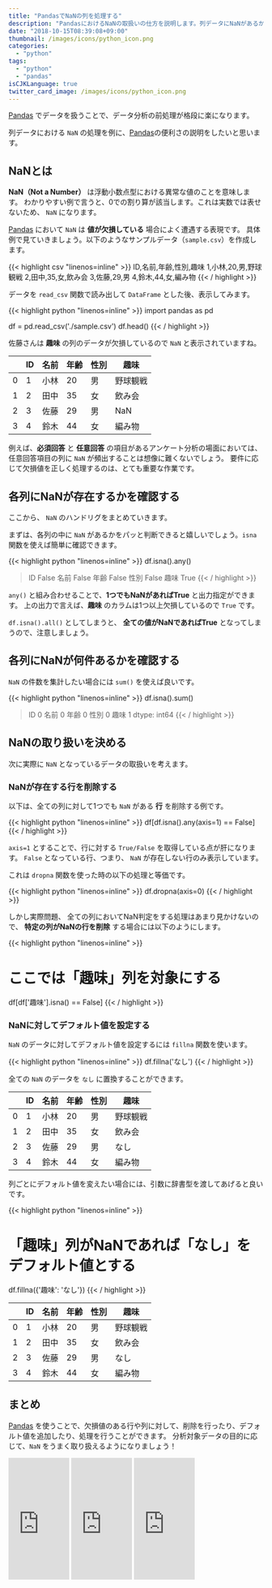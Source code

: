 ```yaml
---
title: "PandasでNaNの列を処理する"
description: "PandasにおけるNaNの取扱いの仕方を説明します。列データにNaNがあるかを見つける方法や、集計、NaNのある行データの削除、デフォルト値への置換など。"
date: "2018-10-15T08:39:08+09:00"
thumbnail: /images/icons/python_icon.png
categories:
  - "python"
tags:
  - "python"
  - "pandas"
isCJKLanguage: true
twitter_card_image: /images/icons/python_icon.png
---
```


[Pandas](https://pandas.pydata.org/) でデータを扱うことで、データ分析の前処理が格段に楽になります。

列データにおける `NaN` の処理を例に、[Pandas](https://pandas.pydata.org/)の便利さの説明をしたいと思います。

<!--adsense-->

## NaNとは

**NaN（Not a Number）** は浮動小数点型における異常な値のことを意味します。
わかりやすい例で言うと、0での割り算が該当します。これは実数では表せないため、 `NaN` になります。

[Pandas](https://pandas.pydata.org/) において `NaN` は **値が欠損している** 場合によく遭遇する表現です。
具体例で見ていきましょう。以下のようなサンプルデータ（`sample.csv`）を作成します。

{{< highlight csv "linenos=inline" >}}
ID,名前,年齢,性別,趣味
1,小林,20,男,野球観戦
2,田中,35,女,飲み会
3,佐藤,29,男
4,鈴木,44,女,編み物
{{< / highlight >}}

データを `read_csv` 関数で読み出して `DataFrame` とした後、表示してみます。

{{< highlight python "linenos=inline" >}}
import pandas as pd

df = pd.read_csv('./sample.csv')
df.head()
{{< / highlight >}}

佐藤さんは **趣味** の列のデータが欠損しているので `NaN` と表示されていますね。


|   |ID	|名前	|年齢	|性別	|趣味|
|---|---|-----|----|----|---|
|0	|1	|小林	 |20	|男	 |野球観戦|
|1	|2	|田中	 |35	|女	 |飲み会|
|2	|3	|佐藤	 |29	|男	 |NaN|
|3	|4	|鈴木	 |44	|女	 |編み物|


例えば、**必須回答** と **任意回答** の項目があるアンケート分析の場面においては、任意回答項目の列に `NaN` が頻出することは想像に難くないでしょう。
要件に応じて欠損値を正しく処理するのは、とても重要な作業です。

<!--adsense-->

## 各列にNaNが存在するかを確認する

ここから、 `NaN` のハンドリグをまとめていきます。

まずは、各列の中に `NaN` があるかをパッと判断できると嬉しいでしょう。`isna` 関数を使えば簡単に確認できます。

{{< highlight python "linenos=inline" >}}
df.isna().any()

> ID    False
> 名前    False
> 年齢    False
> 性別    False
> 趣味     True
{{< / highlight >}}

`any()` と組み合わせることで、**1つでもNaNがあればTrue** と出力指定ができます。
上の出力で言えば、**趣味** のカラムは1つ以上欠損しているので `True` です。

`df.isna().all()` としてしまうと、 **全ての値がNaNであればTrue** となってしまうので、注意しましょう。

## 各列にNaNが何件あるかを確認する

`NaN` の件数を集計したい場合には `sum()` を使えば良いです。

{{< highlight python "linenos=inline" >}}
df.isna().sum()

> ID    0
> 名前    0
> 年齢    0
> 性別    0
> 趣味    1
> dtype: int64
{{< / highlight >}}

<!--adsense-->

## NaNの取り扱いを決める

次に実際に `NaN` となっているデータの取扱いを考えます。

### NaNが存在する行を削除する

以下は、全ての列に対して1つでも `NaN` がある **行** を削除する例です。

{{< highlight python "linenos=inline" >}}
df[df.isna().any(axis=1) == False]
{{< / highlight >}}

`axis=1` とすることで、行に対する `True/False` を取得している点が肝になります。
`False` となっている行、つまり、 `NaN` が存在しない行のみ表示しています。

これは `dropna` 関数を使った時の以下の処理と等価です。

{{< highlight python "linenos=inline" >}}
df.dropna(axis=0)
{{< / highlight >}}

しかし実際問題、 全ての列においてNaN判定をする処理はあまり見かけないので、 **特定の列がNaNの行を削除** する場合には以下のようにします。

{{< highlight python "linenos=inline" >}}
# ここでは「趣味」列を対象にする
df[df['趣味'].isna() == False]
{{< / highlight >}}

### NaNに対してデフォルト値を設定する

`NaN` のデータに対してデフォルト値を設定するには `fillna` 関数を使います。

{{< highlight python "linenos=inline" >}}
df.fillna('なし')
{{< / highlight >}}

全ての `NaN` のデータを `なし` に置換することができます。

|   |ID	|名前	|年齢	|性別	|趣味|
|---|---|-----|----|----|---|
|0	|1	|小林	 |20	|男	 |野球観戦|
|1	|2	|田中	 |35	|女	 |飲み会|
|2	|3	|佐藤	 |29	|男	 |なし|
|3	|4	|鈴木	 |44	|女	 |編み物|


列ごとにデフォルト値を変えたい場合には、引数に辞書型を渡してあげると良いです。

{{< highlight python "linenos=inline" >}}
# 「趣味」列がNaNであれば「なし」をデフォルト値とする
df.fillna({'趣味': 'なし'})
{{< / highlight >}}

|   |ID	|名前	|年齢	|性別	|趣味|
|---|---|-----|----|----|---|
|0	|1	|小林	 |20	|男	 |野球観戦|
|1	|2	|田中	 |35	|女	 |飲み会|
|2	|3	|佐藤	 |29	|男	 |なし|
|3	|4	|鈴木	 |44	|女	 |編み物|

<!--adsense-->

## まとめ

[Pandas](https://pandas.pydata.org/) を使うことで、欠損値のある行や列に対して、削除を行ったり、デフォルト値を追加したり、処理を行うことができます。
分析対象データの目的に応じて、`NaN` をうまく取り扱えるようになりましょう！

<iframe style="width:120px;height:240px;" marginwidth="0" marginheight="0" scrolling="no" frameborder="0" src="https://rcm-fe.amazon-adsystem.com/e/cm?ref=qf_sp_asin_til&t=soudegesu-22&m=amazon&o=9&p=8&l=as1&IS2=1&detail=1&asins=4774196479&linkId=9f638725021ad496a17c5219a6672cd2&bc1=ffffff&lt1=_blank&fc1=333333&lc1=0066c0&bg1=ffffff&f=ifr">
</iframe>
<iframe style="width:120px;height:240px;" marginwidth="0" marginheight="0" scrolling="no" frameborder="0" src="https://rcm-fe.amazon-adsystem.com/e/cm?ref=qf_sp_asin_til&t=soudegesu-22&m=amazon&o=9&p=8&l=as1&IS2=1&detail=1&asins=4873117984&linkId=1f44de3fdd307ab42e2ff48aefcde747&bc1=ffffff&lt1=_blank&fc1=333333&lc1=0066c0&bg1=ffffff&f=ifr">
</iframe>
<iframe style="width:120px;height:240px;" marginwidth="0" marginheight="0" scrolling="no" frameborder="0" src="https://rcm-fe.amazon-adsystem.com/e/cm?ref=qf_sp_asin_til&t=soudegesu-22&m=amazon&o=9&p=8&l=as1&IS2=1&detail=1&asins=487311778X&linkId=dead5d9ca736c61a64b07ba1b39b3222&bc1=ffffff&lt1=_blank&fc1=333333&lc1=0066c0&bg1=ffffff&f=ifr">
</iframe>
